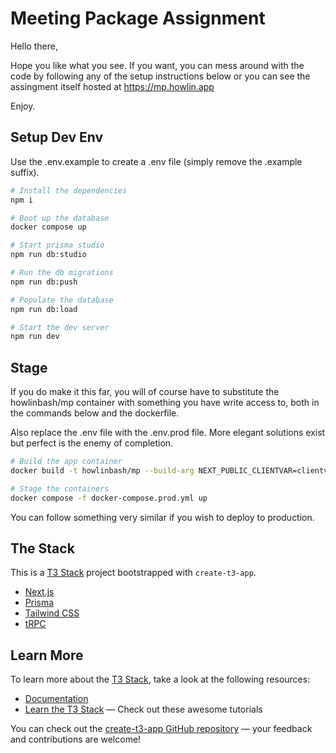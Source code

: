 # Meeting Package Assignment


Hello there,

Hope you like what you see. If you want, you can mess around with the code by
following any of the setup instructions below or you can see the assingment
itself hosted at https://mp.howlin.app

Enjoy.


## Setup Dev Env

Use the .env.example to create a .env file (simply remove the .example suffix).
```sh
# Install the dependencies
npm i

# Boot up the database
docker compose up

# Start prisma studio
npm run db:studio

# Run the db migrations
npm run db:push

# Populate the database
npm run db:load

# Start the dev server
npm run dev
```

## Stage

If you do make it this far, you will of course have to substitute the howlinbash/mp
container with something you have write access to, both in the commands below
and the dockerfile. 

Also replace the .env file with the .env.prod file. More elegant solutions
exist but perfect is the enemy of completion.
```sh
# Build the app container
docker build -t howlinbash/mp --build-arg NEXT_PUBLIC_CLIENTVAR=clientvar .

# Stage the containers
docker compose -f docker-compose.prod.yml up
```
You can follow something very similar if you wish to deploy to production.


## The Stack

This is a [T3 Stack](https://create.t3.gg/) project bootstrapped with `create-t3-app`.

- [Next.js](https://nextjs.org)
- [Prisma](https://prisma.io)
- [Tailwind CSS](https://tailwindcss.com)
- [tRPC](https://trpc.io)

## Learn More

To learn more about the [T3 Stack](https://create.t3.gg/), take a look at the following resources:

- [Documentation](https://create.t3.gg/)
- [Learn the T3 Stack](https://create.t3.gg/en/faq#what-learning-resources-are-currently-available) — Check out these awesome tutorials

You can check out the [create-t3-app GitHub repository](https://github.com/t3-oss/create-t3-app) — your feedback and contributions are welcome!
